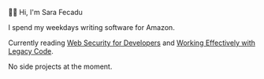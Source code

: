 👋🏽 Hi, I'm Sara Fecadu

I spend my weekdays writing software for Amazon. 

Currently reading [Web Security for Developers](https://nostarch.com/websecurity) and [Working Effectively with Legacy Code](https://www.oreilly.com/library/view/working-effectively-with/0131177052/). 

No side projects at the moment.
